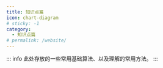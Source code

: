 ```yaml
---
title: 知识点篇
icon: chart-diagram
# sticky: -1
category:
  - 知识点篇
# permalink: /website/
---
```


<!-- more -->
::: info
此处存放的一些常用基础算法、以及理解的常用方法。
:::
<Catalog   />